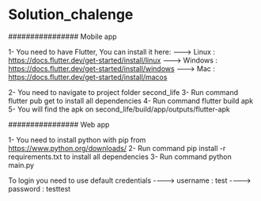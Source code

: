 # Solution_chalenge

################ Mobile app

1- You need to have Flutter, You can install it here:
---> Linux : https://docs.flutter.dev/get-started/install/linux
---> Windows : https://docs.flutter.dev/get-started/install/windows
---> Mac : https://docs.flutter.dev/get-started/install/macos

2- You need to navigate to project folder second_life
3- Run command flutter pub get to install all dependencies
4- Run command flutter build apk
5- You will find the apk on second_life/build/app/outputs/flutter-apk


################ Web app

1- You need to install python with pip from https://www.python.org/downloads/
2- Run command pip install -r requirements.txt to install all dependencies
3- Run command python main.py

To login you need to use default credentials
----> username : test
----> password : testtest
